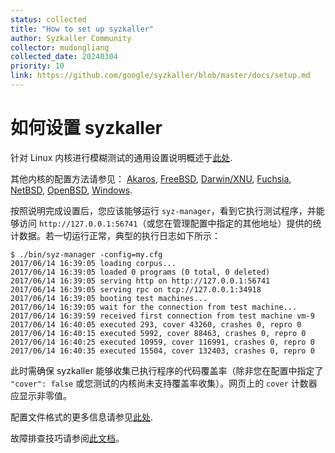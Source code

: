 ```yaml
---
status: collected
title: "How to set up syzkaller"
author: Syzkaller Community
collector: mudongliang
collected_date: 20240304
priority: 10
link: https://github.com/google/syzkaller/blob/master/docs/setup.md
---
```


# 如何设置 syzkaller

针对 Linux 内核进行模糊测试的通用设置说明概述于[此处](linux/setup.md).

其他内核的配置方法请参见：
[Akaros](akaros/README.md),
[FreeBSD](freebsd/README.md),
[Darwin/XNU](darwin/README.md),
[Fuchsia](fuchsia/README.md),
[NetBSD](netbsd/README.md),
[OpenBSD](openbsd/setup.md),
[Windows](windows/README.md).

按照说明完成设置后，您应该能够运行 `syz-manager`，看到它执行测试程序，并能够访问 `http://127.0.0.1:56741`（或您在管理配置中指定的其他地址）提供的统计数据。若一切运行正常，典型的执行日志如下所示：

```
$ ./bin/syz-manager -config=my.cfg
2017/06/14 16:39:05 loading corpus...
2017/06/14 16:39:05 loaded 0 programs (0 total, 0 deleted)
2017/06/14 16:39:05 serving http on http://127.0.0.1:56741
2017/06/14 16:39:05 serving rpc on tcp://127.0.0.1:34918
2017/06/14 16:39:05 booting test machines...
2017/06/14 16:39:05 wait for the connection from test machine...
2017/06/14 16:39:59 received first connection from test machine vm-9
2017/06/14 16:40:05 executed 293, cover 43260, crashes 0, repro 0
2017/06/14 16:40:15 executed 5992, cover 88463, crashes 0, repro 0
2017/06/14 16:40:25 executed 10959, cover 116991, crashes 0, repro 0
2017/06/14 16:40:35 executed 15504, cover 132403, crashes 0, repro 0
```

此时需确保 syzkaller 能够收集已执行程序的代码覆盖率（除非您在配置中指定了 `"cover": false` 或您测试的内核尚未支持覆盖率收集）。网页上的 `cover` 计数器应显示非零值。

配置文件格式的更多信息请参见[此处](configuration.md).

故障排查技巧请参阅[此文档](troubleshooting.md)。